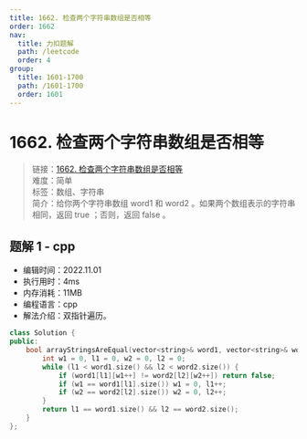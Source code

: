 ```yaml
---
title: 1662. 检查两个字符串数组是否相等
order: 1662
nav:
  title: 力扣题解
  path: /leetcode
  order: 4
group:
  title: 1601-1700
  path: /1601-1700
  order: 1601
---
```


# 1662. 检查两个字符串数组是否相等

> 链接：[1662. 检查两个字符串数组是否相等](https://leetcode.cn/problems/check-if-two-string-arrays-are-equivalent/)  
> 难度：简单  
> 标签：数组、字符串  
> 简介：给你两个字符串数组 word1 和 word2 。如果两个数组表示的字符串相同，返回 true ；否则，返回 false 。

## 题解 1 - cpp

- 编辑时间：2022.11.01
- 执行用时：4ms
- 内存消耗：11MB
- 编程语言：cpp
- 解法介绍：双指针遍历。

```cpp
class Solution {
public:
    bool arrayStringsAreEqual(vector<string>& word1, vector<string>& word2) {
        int w1 = 0, l1 = 0, w2 = 0, l2 = 0;
        while (l1 < word1.size() && l2 < word2.size()) {
            if (word1[l1][w1++] != word2[l2][w2++]) return false;
            if (w1 == word1[l1].size()) w1 = 0, l1++;
            if (w2 == word2[l2].size()) w2 = 0, l2++;
        }
        return l1 == word1.size() && l2 == word2.size();
    }
};
```
